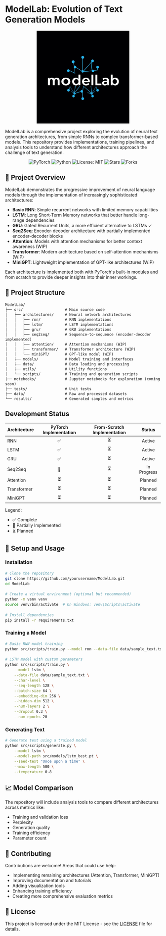 # ModelLab: Evolution of Text Generation Models

<p align="center">
  <img src="https://raw.githubusercontent.com/aakashak2000/ModelLab/master/ModelLab_logo.png" alt="ModelLab Logo" width="300"/>
</p>

ModelLab is a comprehensive project exploring the evolution of neural text generation architectures, from simple RNNs to complex transformer-based models. This repository provides implementations, training pipelines, and analysis tools to understand how different architectures approach the challenge of text generation.

<p align="center">
  <img src="https://img.shields.io/badge/PyTorch-EE4C2C?style=for-the-badge&logo=pytorch&logoColor=white" alt="PyTorch"/>
  <img src="https://img.shields.io/badge/Python-3776AB?style=for-the-badge&logo=python&logoColor=white" alt="Python"/>
  <img src="https://img.shields.io/badge/License-MIT-yellow.svg?style=for-the-badge" alt="License: MIT"/>
  <img src="https://img.shields.io/github/stars/aakashak2000/ModelLab.svg?style=for-the-badge" alt="Stars"/>
  <img src="https://img.shields.io/github/forks/aakashak2000/ModelLab.svg?style=for-the-badge" alt="Forks"/>
</p>

## 🚀 Project Overview

ModelLab demonstrates the progressive improvement of neural language models through the implementation of increasingly sophisticated architectures:

- **Basic RNN**: Simple recurrent networks with limited memory capabilities
- **LSTM**: Long Short-Term Memory networks that better handle long-range dependencies 
- **GRU**: Gated Recurrent Units, a more efficient alternative to LSTMs ✓
- **Seq2Seq**: Encoder-decoder architecture with partially implemented encoder-decoder blocks
- **Attention**: Models with attention mechanisms for better context awareness (WIP)
- **Transformer**: Modern architecture based on self-attention mechanisms (WIP)
- **MiniGPT**: Lightweight implementation of GPT-like architectures (WIP)

Each architecture is implemented both with PyTorch's built-in modules and from scratch to provide deeper insights into their inner workings.

## 📂 Project Structure

```
ModelLab/
├── src/                   # Main source code
│   ├── architectures/     # Neural network architectures
│   │   ├── rnn/           # RNN implementations
│   │   ├── lstm/          # LSTM implementations
│   │   ├── gru/           # GRU implementations
│   │   ├── seq2seq/       # Sequence-to-sequence (encoder-decoder implemented)
│   │   ├── attention/     # Attention mechanisms (WIP)
│   │   ├── transformer/   # Transformer architecture (WIP)
│   │   └── miniGPT/       # GPT-like model (WIP)
│   ├── models/            # Model training and interfaces
│   ├── data/              # Data loading and processing
│   ├── utils/             # Utility functions
│   └── scripts/           # Training and generation scripts
├── notebooks/             # Jupyter notebooks for exploration (coming soon)
├── tests/                 # Unit tests
├── data/                  # Raw and processed datasets
└── results/               # Generated samples and metrics
```

## Development Status

| Architecture | PyTorch Implementation | From-Scratch Implementation | Status |
|--------------|:----------------------:|:---------------------------:|:------:|
| RNN          | ✅                     | ⏳                          | Active |
| LSTM         | ✅                     | ⏳                          | Active |
| GRU          | ✅                     | ⏳                          | Active |
| Seq2Seq      | 🔄                     | ⏳                          | In Progress |
| Attention    | ⏳                     | ⏳                          | Planned |
| Transformer  | ⏳                     | ⏳                          | Planned |
| MiniGPT      | ⏳                     | ⏳                          | Planned |

Legend:
- ✅ Complete
- 🔄 Partially Implemented
- ⏳ Planned

## 🔧 Setup and Usage

### Installation

```bash
# Clone the repository
git clone https://github.com/yourusername/ModelLab.git
cd ModelLab

# Create a virtual environment (optional but recommended)
python -m venv venv
source venv/bin/activate  # On Windows: venv\Scripts\activate

# Install dependencies
pip install -r requirements.txt
```

### Training a Model

```bash
# Basic RNN model training
python src/scripts/train.py --model rnn --data-file data/sample_text.txt --char-level --num-epochs 10

# LSTM model with custom parameters
python src/scripts/train.py \
    --model lstm \
    --data-file data/sample_text.txt \
    --char-level \
    --seq-length 128 \
    --batch-size 64 \
    --embedding-dim 256 \
    --hidden-dim 512 \
    --num-layers 2 \
    --dropout 0.3 \
    --num-epochs 20
```

### Generating Text

```bash
# Generate text using a trained model
python src/scripts/generate.py \
    --model lstm \
    --model-path src/models/lstm_best.pt \
    --seed-text "Once upon a time" \
    --max-length 500 \
    --temperature 0.8
```

## 📈 Model Comparison

The repository will include analysis tools to compare different architectures across metrics like:

- Training and validation loss
- Perplexity
- Generation quality
- Training efficiency
- Parameter count

## 🤝 Contributing

Contributions are welcome! Areas that could use help:

- Implementing remaining architectures (Attention, Transformer, MiniGPT)
- Improving documentation and tutorials
- Adding visualization tools
- Enhancing training efficiency
- Creating more comprehensive evaluation metrics

## 📄 License

This project is licensed under the MIT License - see the [LICENSE](LICENSE) file for details.
